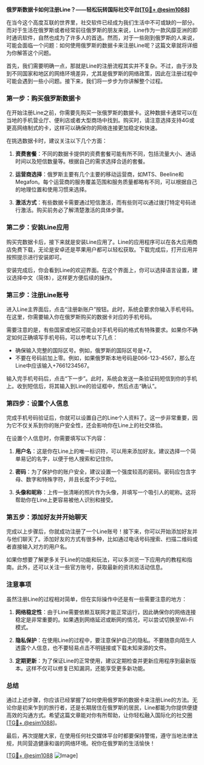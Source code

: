 **俄罗斯数据卡如何注册Line？——轻松玩转国际社交平台[[TG💪+ @esim1088](https://t.me/s/esim1088)]**

在当今这个高度互联的世界里，社交软件已经成为我们生活中不可或缺的一部分。而对于生活在俄罗斯或者经常前往俄罗斯的朋友来说，Line作为一款风靡亚洲的即时通讯软件，自然也成为了许多人的首选。然而，对于一些刚到俄罗斯的人来说，可能会面临一个问题：如何使用俄罗斯的数据卡来注册Line呢？这篇文章就将详细为你解答这个问题。

首先，我们需要明确一点，那就是Line的注册流程其实并不复杂。不过，由于涉及到不同国家和地区的网络环境差异，尤其是俄罗斯的网络政策，因此在注册过程中可能会遇到一些小问题。接下来，我们将一步步为你讲解整个过程。

### 第一步：购买俄罗斯数据卡

在开始注册Line之前，你需要先购买一张俄罗斯的数据卡。这种数据卡通常可以在当地的手机营业厅、便利店或者大型商场中找到。购买时，请注意选择支持4G或更高网络制式的卡，这样可以确保你的网络连接更加稳定和快速。

在挑选数据卡时，建议关注以下几个方面：

1. **资费套餐**：不同的数据卡提供的资费套餐可能有所不同，包括流量大小、通话时间以及短信数量等。根据自己的需求选择合适的套餐。
   
2. **运营商选择**：俄罗斯主要有几个主要的移动运营商，如MTS、Beeline和Megafon。每个运营商的服务覆盖范围和服务质量都略有不同，可以根据自己的地理位置和使用习惯来选择。

3. **激活方式**：有些数据卡需要通过短信激活，而有些则可以通过拨打特定号码进行激活。购买前务必了解清楚激活的具体步骤。

### 第二步：安装Line应用

购买完数据卡后，接下来就是安装Line应用了。Line的应用程序可以在各大应用商店免费下载，无论是安卓还是苹果用户都可以轻松获取。下载完成后，打开应用并按照提示进行安装即可。

安装完成后，你会看到Line的欢迎界面。在这个界面上，你可以选择语言设置，建议选择中文（简体），这样更方便后续的操作。

### 第三步：注册Line账号

进入Line主界面后，点击“注册新账户”按钮。此时，系统会要求你输入手机号码。在这里，你需要输入你在俄罗斯购买的数据卡对应的手机号码。

需要注意的是，有些国家或地区可能会对手机号码的格式有特殊要求。如果你不确定如何正确填写手机号码，可以参考以下几点：

- 确保输入完整的国际区号。例如，俄罗斯的国际区号是+7。
- 不要在号码前加上零。例如，如果俄罗斯本地号码是066-123-4567，那么在Line中应该输入+7661234567。

输入完手机号码后，点击“下一步”。此时，系统会发送一条验证码短信到你的手机上。收到短信后，将其输入到Line的验证框中，然后点击“确认”。

### 第四步：设置个人信息

完成手机号码验证后，你就可以设置自己的Line个人资料了。这一步非常重要，因为它不仅关系到你的账户安全性，还会影响你在Line上的社交体验。

在设置个人信息时，你需要填写以下内容：

1. **用户名**：这是你在Line上的唯一标识符，可以用来添加好友。建议选择一个简单易记的名字，以便于他人搜索和记住你。

2. **密码**：为了保护你的账户安全，建议设置一个强度较高的密码。密码应包含字母、数字和特殊字符，并且长度不少于8位。

3. **头像和昵称**：上传一张清晰的照片作为头像，并填写一个吸引人的昵称。这将帮助你在Line上更容易被他人识别和接受。

### 第五步：添加好友并开始聊天

完成以上步骤后，你就成功注册了一个Line账号！接下来，你可以开始添加好友并与他们聊天了。添加好友的方式有很多种，比如通过电话号码搜索、扫描二维码或者直接输入对方的用户名。

如果你想要了解更多关于Line的功能和玩法，可以多浏览一下应用内的教程和指南。此外，还可以关注一些官方账号，获取最新的资讯和活动信息。

### 注意事项

虽然注册Line的过程相对简单，但在实际操作中还是有一些需要注意的地方：

1. **网络稳定性**：由于Line需要依赖互联网才能正常运行，因此确保你的网络连接稳定是非常重要的。如果遇到网络延迟或断网的情况，可以尝试切换至Wi-Fi模式。

2. **隐私保护**：在使用Line的过程中，要注意保护自己的隐私。不要随意向陌生人透露个人信息，也不要轻易点击不明链接或下载未知来源的文件。

3. **定期更新**：为了保证Line的正常使用，建议定期检查并更新应用程序到最新版本。这样不仅可以修复已知漏洞，还能享受更多新功能。

### 总结

通过上述步骤，你应该已经掌握了如何使用俄罗斯的数据卡来注册Line的方法。无论你是初来乍到的旅行者，还是长期居住在俄罗斯的居民，Line都能为你提供便捷高效的沟通方式。希望这篇文章能对你有所帮助，让你轻松融入国际化的社交圈[[TG💪+ @esim1088](https://t.me/s/esim1088)]。

最后，再次提醒大家，在使用任何社交媒体平台时都要保持警惕，遵守当地法律法规，共同营造健康和谐的网络环境。祝你在俄罗斯的生活愉快！

[[TG💪+ @esim1088](https://t.me/s/esim1088) ![Image](https://i.postimg.cc/4NQfJmqS/Snipaste-2025-05-13-00-14-12.png)]